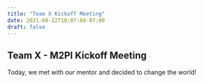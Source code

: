 ```yaml
---
title: "Team X Kickoff Meeting"
date: 2021-08-12T10:07:04-07:00
draft: false
---
```

## Team X - M2PI Kickoff Meeting

Today, we met with our mentor and decided to change the world!
